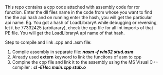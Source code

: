 This repo contains a cpp code attached with assembly code for ror function. 
Enter the dll files name in the code from whose you want to find the the api hash and on running enter the hash, you will get the particular api name.
Eg. You got a hash of LoadLibraryA while debugging or reversing, let it be 77332425 (arbitarary), check the cpp file for all int imports of that PE file.
You will get the LoadLibraryA api name of that hash.

Step to compile and link .cpp and .asm file:
1. Compile assembly in separate file: **_nasm -f win32 stud.asm_**
2. Already used **extern** keyword to link the funcitons of asm to cpp
3. Compine the cpp file and link it to the assembly using the MS Visual C++ compiler :  _**cl -EHsc main.cpp stub.o**_
